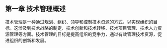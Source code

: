 ## 第一章 技术管理概述

技术管理是一种通过规划、组织、领导和控制技术资源的方式，以实现组织的目标。这涉及到技术战略的制定、技术创新和技术转移、技术项目管理、技术人力资源管理等方面。技术管理的目标是提高组织的竞争力，通过有效管理技术资源，促进组织的创新和发展。
